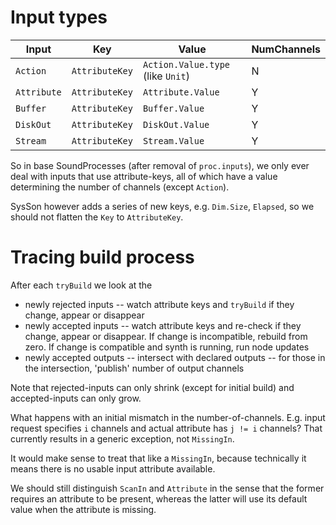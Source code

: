 # Input types

|Input      |Key           |Value                            |NumChannels|
|-----------|--------------|---------------------------------|-----------|
|`Action`   |`AttributeKey`|`Action.Value.type` (like `Unit`)|N          |
|`Attribute`|`AttributeKey`|`Attribute.Value`                |Y          |
|`Buffer`   |`AttributeKey`|`Buffer.Value`                   |Y          |
|`DiskOut`  |`AttributeKey`|`DiskOut.Value`                  |Y          |
|`Stream`   |`AttributeKey`|`Stream.Value`                   |Y          |

So in base SoundProcesses (after removal of `proc.inputs`), we only ever deal 
with inputs that use attribute-keys, all of
which have a value determining the number of channels (except `Action`).

SysSon however adds a series of new keys, e.g. `Dim.Size`, `Elapsed`, so
we should not flatten the `Key` to `AttributeKey`.

# Tracing build process

After each `tryBuild` we look at the

- newly rejected inputs -- watch attribute keys and `tryBuild` if they change, appear or disappear
- newly accepted inputs -- watch attribute keys and re-check   if they change, appear or disappear.
  If change is incompatible, rebuild from zero. If change is compatible and synth is running, 
  run node updates
- newly accepted outputs -- intersect with declared outputs -- for those in the intersection,
  'publish' number of output channels
  
Note that rejected-inputs can only shrink (except for initial build) and accepted-inputs can
only grow.

What happens with an initial mismatch in the number-of-channels. E.g. input request specifies
`i` channels and actual attribute has `j != i` channels? That currently results in a generic
exception, not `MissingIn`.

It would make sense to treat that like a `MissingIn`, because technically it means there is
no usable input attribute available.

We should still distinguish `ScanIn` and `Attribute` in the sense that the former requires an
attribute to be present, whereas the latter will use its default value when the attribute is
missing.


